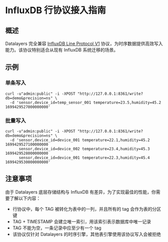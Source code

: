 # InfluxDB 行协议接入指南

## 概述

Datalayers 完全兼容 [InfluxDB Line Protocol V1](https://docs.influxdata.com/influxdb/v1/write_protocols/line_protocol_tutorial/) 协议，为时序数据提供高效写入能力。该协议特别适合从现有 InfluxDB 系统迁移的场景。

## 示例
### 单条写入
```shell
curl -u"admin:public" -i -XPOST "http://127.0.0.1:8361/write?db=demo&precision=ns" \
  -d 'sensor,device_id=temp_sensor_001 temperature=23.5,humidity=45.2 1699429527000000000'
```
### 批量写入
```shell
curl -u"admin:public" -i -XPOST "http://127.0.0.1:8361/write?db=demo&precision=ns" \
  -d 'sensor,device_id=device_001 temperature=22.1,humidity=45.2 1699429527100000000
      sensor,device_id=device_002 temperature=23.4,humidity=45.3 1699429528000000000
      sensor,device_id=device_001 temperature=22.3,humidity=45.4 1699429530000000000'
```

## 注意事项

由于 Datalayers 底层存储结构与 InfluxDB 有差异，为了实现最佳的性能，你需要了解以下内容：

* 行协议中，每个 TAG 被转化为表中的一列，并且所有的 tag 会作为表的分区键
* TAG + TIMESTAMP 会建立唯一索引，用该索引表示数据库中唯一记录
* TAG 不能为空，一条记录中应至少有一个 tag
* 该协议仅针对 Datalayers 的时序引擎，其他表引擎使用该协议写入会被拒绝
